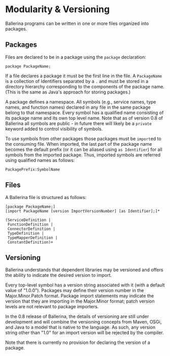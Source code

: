 # Modularity & Versioning

Ballerina programs can be written in one or more files organized into packages.

## Packages

Files are declared to be in a package using the `package` declaration:

```
package PackageName;
```

If a file declares a package it must be the first line in the file. A `PackageName` is a collection of Identifiers separated by a `.` and must be stored in a directory hierarchy corresponding to the components of the package name. (This is the same as Java's approach for storing packages.)

A package defines a namespace. All symbols (e.g., service names, type names, and function names) declared in any file in the same package belong to that namespace. Every symbol has a qualified name consisting of its package name and its own top level name. Note that as of version 0.8 of Ballerina all symbols are public - in future there will likely be a `private` keyword added to control visibility of symbols.

To use symbols from other packages those packages must be `import`ed to the consuming file. When imported, the last part of the package name becomes the default prefix (or it can be aliased using `as Identifier`) for all symbols from the imported package. Thus, imported symbols are referred using qualified names as follows:

```
PackagePrefix:SymbolName
```

## Files

A Ballerina file is structured as follows:
```
[package PackageName;]
[import PackageName [version ImportVersionNumber] [as Identifier];]*

(ServiceDefinition |
 FunctionDefinition |
 ConnectorDefinition |
 TypeDefinition |
 TypeMapperDefinition |
 ConstantDefinition)+
```

## Versioning

Ballerina understands that dependent libraries may be versioned and offers the ability to indicate the desired version to import.

Every top-level symbol has a version string associated with it (with a default value of "1.0.0"). Packages may define their version number in the Major.Minor.Patch format. Package import statements may indicate the version that they are importing in the Major.Minor format; patch version levels are not relevant to package importers.

In the 0.8 release of Ballerina, the details of versioning are still under development and will combine the versioning concepts from Maven, OSGi, and Java to a model that is native to the language. As such, any version string other than "1.0" for an import version will be rejected by the compiler.

Note that there is currently no provision for declaring the version of a package.
